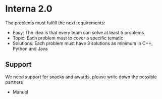 # Interna 2.0

The problems must fulfill the next requirements:

- Easy: The idea is that every team can solve at least 5 problems
- Topic: Each problem must to cover a specific tematic
- Solutions: Each problem must have 3 solutions as minimum in C++, Python and Java

## Support
We need support for snacks and awards, please write down the possible partners

- Manuel
